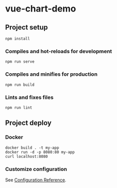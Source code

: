 # vue-chart-demo

## Project setup
```
npm install
```

### Compiles and hot-reloads for development
```
npm run serve
```

### Compiles and minifies for production
```
npm run build
```

### Lints and fixes files
```
npm run lint
```

## Project deploy

### Docker
```
docker build . -t my-app
docker run -d -p 8080:80 my-app
curl localhost:8080
```

### Customize configuration
See [Configuration Reference](https://cli.vuejs.org/config/).
